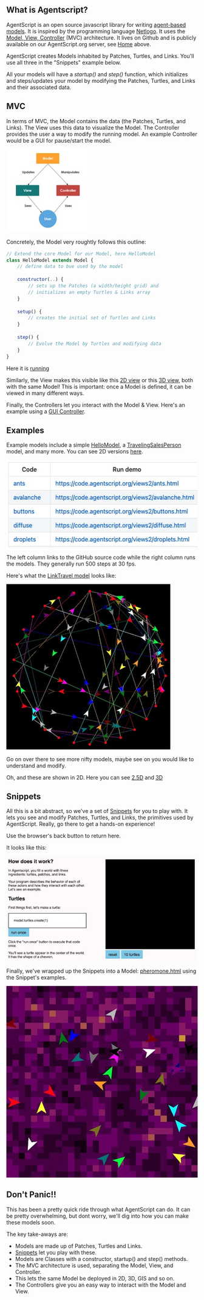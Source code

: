## What is Agentscript?

AgentScript is an open source javascript library for writing
[agent-based models](https://en.wikipedia.org/wiki/Agent-based_model).
It is inspired by the programming language
[Netlogo](https://ccl.northwestern.edu/netlogo). It uses the [Model, View, Controller](https://developer.mozilla.org/en-US/docs/Glossary/MVC) (MVC) architecture. It lives on Github and is publicly available on our AgentScript.org server, see [Home](https://code.agentscript.org/docs/) above.

AgentScript creates Models inhabited by Patches, Turtles, and Links. You'll use all three in the "Snippets" example below.

All your models will have a _startup()_ and _step()_ function, which initializes and steps/updates your model by modifying the Patches, Turtles, and Links and their associated data.

## MVC

In terms of MVC, the Model contains the data (the Patches, Turtles, and Links). The View uses this data to visualize the Model. The Controller provides the user a way to modify the running model. An example Controller would be a GUI for pause/start the model.

![Image](/config/cleantheme/static/MVC.jpg)

Concretely, the Model very roughtly follows this outline:

```javascript
// Extend the core Model for our Model, here HelloModel
class HelloModel extends Model {
    // define data to bue used by the model

    constructor(..) {
        // sets up the Patches (a width/height grid) and
        // initializes an empty Turtles & Links array
    }

    setup() {
        // creates the initial set of Turtles and Links
    }

    step() {
        // Evolve the Model by Turtles and modifying data
    }
}
```

Here it is [running](https://code.agentscript.org/views1/hello.html)

Similarly, the View makes this visible like this [2D view](https://code.agentscript.org/views2/hello.html) or this [3D view](https://code.agentscript.org/views25/hello3d.html), both with the same Model! This is important: once a Model is defined, it can be viewed in many different ways.

Finally, the Controllers let you interact with the Model & View. Here's an example using a [GUI Controller](https://code.agentscript.org/mvc/helloGui.html).

## Examples

Example models include a simple [HelloModel](https://code.agentscript.org/views2/hello.html), a [TravelingSalesPerson](https://code.agentscript.org/views2/tsp.html) model, and many more. You can see 2D versions [here](https://code.agentscript.org/views2/).

![Image](/config/cleantheme/static/Views2.jpg)

The left column links to the GitHub source code while the right column runs the models. They generally run 500 steps at 30 fps.

Here's what the [LinkTravel model](https://code.agentscript.org/views2/linktravel.html) looks like:

![Image](/config/cleantheme/static/LinkTravel.jpg)

Go on over there to see more nifty models, maybe see on you would like to understand and modify.

Oh, and these are shown in 2D. Here you can see [2.5D](https://code.agentscript.org/views25/) and [3D](https://code.agentscript.org/views3/)

## Snippets

All this is a bit abstract, so we've a set of [Snippets](https://code.agentscript.org/config/cleantheme/Snippets.html) for you to play with. It lets you see and modify Patches, Turtles, and Links, the primitives used by AgentScript. Really, go there to get a hands-on experience!

Use the browser's back button to return here.

It looks like this:

![Image](/config/cleantheme/static/Snippets.jpg)

Finally, we've wrapped up the Snippets into a Model: [pheromone.html](https://code.agentscript.org/views2/pheromone.html) using the Snippet's examples.

![Image](/config/cleantheme/static/PheromoneView.jpg)

## Don't Panic!!

This has been a pretty quick ride through what AgentScript can do.
It can be pretty overwhelming, but dont worry, we'll dig into how you can make these models soon.

The key take-aways are:

-   Models are made up of Patches, Turtles and Links.
-   [Snippets](https://code.agentscript.org/config/cleantheme/Snippets.html) let you play with these.
-   Models are Classes with a constructor, startup() and step() methods.
-   The MVC architecture is used, separating the Model, View, and Controller.
-   This lets the same Model be deployed in 2D, 3D, GIS and so on.
-   The Controllers give you an easy way to interact with the Model and View.
